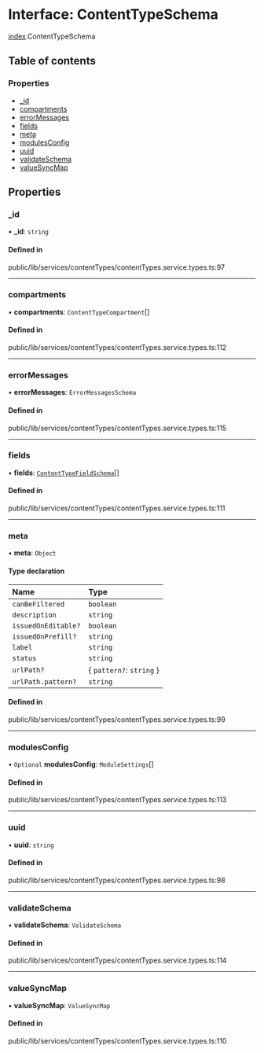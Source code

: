 # Interface: ContentTypeSchema

[index](../wiki/index).ContentTypeSchema

## Table of contents

### Properties

- [\_id](../wiki/index.ContentTypeSchema#_id)
- [compartments](../wiki/index.ContentTypeSchema#compartments)
- [errorMessages](../wiki/index.ContentTypeSchema#errormessages)
- [fields](../wiki/index.ContentTypeSchema#fields)
- [meta](../wiki/index.ContentTypeSchema#meta)
- [modulesConfig](../wiki/index.ContentTypeSchema#modulesconfig)
- [uuid](../wiki/index.ContentTypeSchema#uuid)
- [validateSchema](../wiki/index.ContentTypeSchema#validateschema)
- [valueSyncMap](../wiki/index.ContentTypeSchema#valuesyncmap)

## Properties

### \_id

• **\_id**: `string`

#### Defined in

public/lib/services/contentTypes/contentTypes.service.types.ts:97

___

### compartments

• **compartments**: `ContentTypeCompartment`[]

#### Defined in

public/lib/services/contentTypes/contentTypes.service.types.ts:112

___

### errorMessages

• **errorMessages**: `ErrorMessagesSchema`

#### Defined in

public/lib/services/contentTypes/contentTypes.service.types.ts:115

___

### fields

• **fields**: [`ContentTypeFieldSchema`](../wiki/index.ContentTypeFieldSchema)[]

#### Defined in

public/lib/services/contentTypes/contentTypes.service.types.ts:111

___

### meta

• **meta**: `Object`

#### Type declaration

| Name | Type |
| :------ | :------ |
| `canBeFiltered` | `boolean` |
| `description` | `string` |
| `issuedOnEditable?` | `boolean` |
| `issuedOnPrefill?` | `string` |
| `label` | `string` |
| `status` | `string` |
| `urlPath?` | { `pattern?`: `string`  } |
| `urlPath.pattern?` | `string` |

#### Defined in

public/lib/services/contentTypes/contentTypes.service.types.ts:99

___

### modulesConfig

• `Optional` **modulesConfig**: `ModuleSettings`[]

#### Defined in

public/lib/services/contentTypes/contentTypes.service.types.ts:113

___

### uuid

• **uuid**: `string`

#### Defined in

public/lib/services/contentTypes/contentTypes.service.types.ts:98

___

### validateSchema

• **validateSchema**: `ValidateSchema`

#### Defined in

public/lib/services/contentTypes/contentTypes.service.types.ts:114

___

### valueSyncMap

• **valueSyncMap**: `ValueSyncMap`

#### Defined in

public/lib/services/contentTypes/contentTypes.service.types.ts:110
